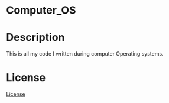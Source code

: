 # Computer_OS
 
# Description

This is all my code I written during computer Operating systems.

# License
[License](UNLICENSE.txt)